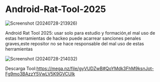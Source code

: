 # Android-Rat-Tool-2025

![Screenshot (20240728-213926)](https://github.com/user-attachments/assets/779eb267-917e-4d35-9a69-0e927246a703)

Android Rat Tool 2025: usar solo para estudio y formación,el mal uso de estas herramientas de hackeo puede acarrear sanciones penales graves,este repositor no se hace responsable del mal uso de estas herramientas

![Screenshot (20240728-214032)](https://github.com/user-attachments/assets/dce455fa-38fc-4555-9e61-6d8e2c33a665)

Descarga Tool:https://mega.nz/file/gyVUDZwB#QoYMdk3FhM9ksnJot-Fg9mo3BAzzY5VwLV5K9GVCUlk


